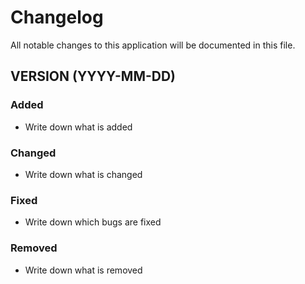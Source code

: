 # Changelog
All notable changes to this application will be documented in this file.

## VERSION (YYYY-MM-DD)

### Added

- Write down what is added

### Changed

- Write down what is changed

### Fixed

- Write down which bugs are fixed

### Removed

- Write down what is removed
